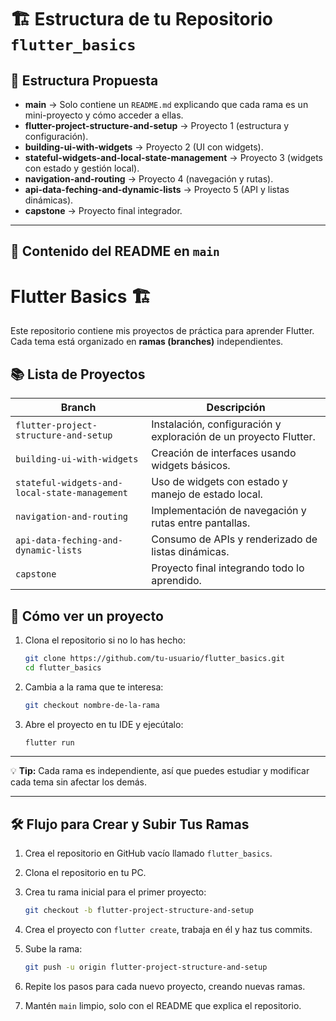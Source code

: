 # 🏗️ Estructura de tu Repositorio `flutter_basics`

## 📂 Estructura Propuesta

* **main** → Solo contiene un `README.md` explicando que cada rama es un mini-proyecto y cómo acceder a ellas.
* **flutter-project-structure-and-setup** → Proyecto 1 (estructura y configuración).
* **building-ui-with-widgets** → Proyecto 2 (UI con widgets).
* **stateful-widgets-and-local-state-management** → Proyecto 3 (widgets con estado y gestión local).
* **navigation-and-routing** → Proyecto 4 (navegación y rutas).
* **api-data-feching-and-dynamic-lists** → Proyecto 5 (API y listas dinámicas).
* **capstone** → Proyecto final integrador.

---

## 🧾 Contenido del README en `main`

# Flutter Basics 🏗️

Este repositorio contiene mis proyectos de práctica para aprender Flutter.  
Cada tema está organizado en **ramas (branches)** independientes.  

## 📚 Lista de Proyectos

| Branch | Descripción |
|-------|-------------|
| `flutter-project-structure-and-setup` | Instalación, configuración y exploración de un proyecto Flutter. |
| `building-ui-with-widgets` | Creación de interfaces usando widgets básicos. |
| `stateful-widgets-and-local-state-management` | Uso de widgets con estado y manejo de estado local. |
| `navigation-and-routing` | Implementación de navegación y rutas entre pantallas. |
| `api-data-feching-and-dynamic-lists` | Consumo de APIs y renderizado de listas dinámicas. |
| `capstone` | Proyecto final integrando todo lo aprendido. |

## 🚀 Cómo ver un proyecto

1. Clona el repositorio si no lo has hecho:  
   ```bash
   git clone https://github.com/tu-usuario/flutter_basics.git
   cd flutter_basics
   ```

2. Cambia a la rama que te interesa:

   ```bash
   git checkout nombre-de-la-rama
   ```

3. Abre el proyecto en tu IDE y ejecútalo:

   ```bash
   flutter run
   ```

---

💡 **Tip:** Cada rama es independiente, así que puedes estudiar y modificar cada tema sin afectar los demás.

---

## 🛠️ Flujo para Crear y Subir Tus Ramas

1. Crea el repositorio en GitHub vacío llamado `flutter_basics`.  
2. Clona el repositorio en tu PC.  
3. Crea tu rama inicial para el primer proyecto:  
   ```bash
   git checkout -b flutter-project-structure-and-setup
   ```

4. Crea el proyecto con `flutter create`, trabaja en él y haz tus commits.
5. Sube la rama:

   ```bash
   git push -u origin flutter-project-structure-and-setup
   ```
6. Repite los pasos para cada nuevo proyecto, creando nuevas ramas.
7. Mantén `main` limpio, solo con el README que explica el repositorio.
